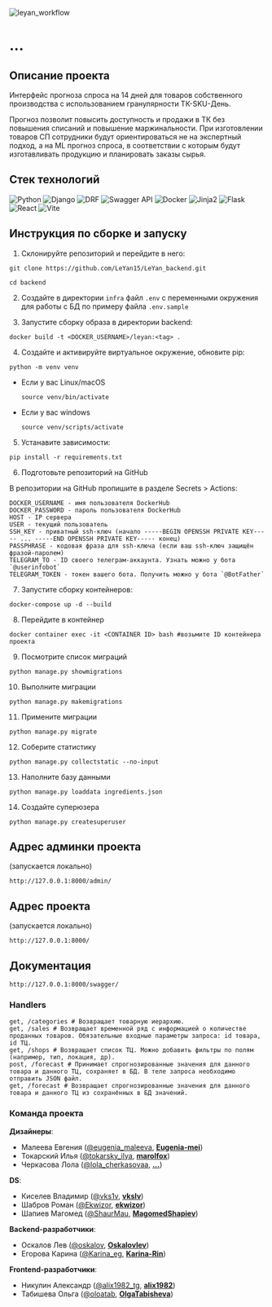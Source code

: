![leyan_workflow](https://github.com/Karina-Rin/LeYan_backend/actions/workflows/leyan_workflow.yml/badge.svg)

# ...

## Описание проекта
Интерфейс прогноза спроса на 14 дней для товаров собственного производства с использованием гранулярности ТК-SKU-День.

Прогноз позволит повысить доступность и продажи в ТК без повышения списаний и повышение маржинальности.
При изготовлении товаров СП сотрудники будут ориентироваться не на экспертный подход, а на ML прогноз спроса, в соответствии с которым будут изготавливать продукцию и планировать заказы сырья.

## Стек технологий
![Python](https://img.shields.io/badge/Python-3.11-blue) ![Django](https://img.shields.io/badge/Django-3.2-green) ![DRF](https://img.shields.io/badge/DRF-3.12-orange) ![Swagger API](https://img.shields.io/badge/Swagger-API-green2) ![Docker](https://img.shields.io/badge/Docker-blue) ![Jinja2](https://img.shields.io/badge/Jinja2-3.1.2-red) ![Flask](https://img.shields.io/badge/Flask-2.3.3-cyan) ![React](https://img.shields.io/badge/React-teal) ![Vite](https://img.shields.io/badge/Vite-blue_violet)

## Инструкция по сборке и запуску
1. Склонируйте репозиторий и перейдите в него:
```
git clone https://github.com/LeYan15/LeYan_backend.git
```
```
cd backend
```
2. Создайте в директории `infra` файл `.env` с переменными окружения для работы
с БД по примеру файла `.env.sample`

3. Запустите сборку образа в директории backend:
```
docker build -t <DOCKER_USERNAME>/leyan:<tag> .
```
4. Создайте и активируйте виртуальное окружение, обновите pip:
```
python -m venv venv
```

* Если у вас Linux/macOS
    ```
    source venv/bin/activate
    ```

* Если у вас windows
    ```
    source venv/scripts/activate
    ```

5. Устанавите зависимости:
```
pip install -r requirements.txt
```
6. Подготовьте репозиторий на GitHub

В репозитории на GitHub пропишите в разделе Secrets > Actions:
```
DOCKER_USERNAME - имя пользователя DockerHub
DOCKER_PASSWORD - пароль пользователя DockerHub
HOST - IP сервера
USER - текущий пользователь
SSH_KEY - приватный ssh-ключ (начало -----BEGIN OPENSSH PRIVATE KEY----- ... -----END OPENSSH PRIVATE KEY----- конец)
PASSPHRASE - кодовая фраза для ssh-ключа (если ваш ssh-ключ защищён фразой-паролем)
TELEGRAM_TO - ID своего телеграм-аккаунта. Узнать можно у бота `@userinfobot`
TELEGRAM_TOKEN - токен вашего бота. Получить можно у бота `@BotFather`
```
7. Запустите сборку контейнеров:
```
docker-compose up -d --build
```
8. Перейдите в контейнер
```
docker container exec -it <CONTAINER ID> bash #возьмите ID контейнера проекта
```
9. Посмотрите список миграций
```
python manage.py showmigrations
```
10. Выполните миграции
```
python manage.py makemigrations
```
11. Примените миграции
```
python manage.py migrate
```
12. Соберите статистику
```
python manage.py collectstatic --no-input
```
13. Наполните базу данными
```
python manage.py loaddata ingredients.json
```
14. Создайте суперюзера
```
python manage.py createsuperuser
```

## Адрес админки проекта
(запускается локально)
```
http://127.0.0.1:8000/admin/
```

## Адрес проекта
(запускается локально)
```
http://127.0.0.1:8000/
```

## Документация
```
http://127.0.0.1:8000/swagger/
```

### Handlers
```
get, /categories # Возвращает товарную иерархию.
get, /sales # Возвращает временной ряд с информацией о количестве проданных товаров. Обязательные входные параметры запроса: id товара, id ТЦ.
get, /shops # Возвращает список ТЦ. Можно добавить фильтры по полям (например, тип, локация, др).
post, /forecast # Принимает спрогнозированные значения для данного товара и данного ТЦ, сохраняет в БД. В теле запроса необходимо отправить JSON файл.
get, /forecast # Возвращает спрогнозированные значения для данного товара и данного ТЦ из сохранённых в БД значений.
```

### Команда проекта

**Дизайнеры**:
- Малеева Евгения ([@eugenia_maleeva](https://t.me/eugenia_maleeva), **[Eugenia-mei](https://github.com/Eugenia-mei)**)
- Токарский Илья ([@tokarsky_ilya](https://t.me/tokarsky_ilya), **[marolfox](https://github.com/marolfox)**)
- Черкасова Лола ([@lola_cherkasovaa](https://t.me/lola_cherkasovaa), **[...](https://github.com/...)**)

**DS**:
- Киселев Владимир ([@vks1v](https://t.me/vks1v), **[vkslv](https://github.com/vkslv)**)
- Шабров Роман ([@Ekwizor](https://t.me/Ekwizor), **[ekwizor](https://github.com/ekwizor)**)
- Шапиев Магомед ([@ShaurMau](https://t.me/ShaurMau), **[MagomedShapiev](https://github.com/MagomedShapiev)**)

**Backend-разработчики**:
- Оскалов Лев ([@oskalov](https://t.me/oskalov), **[Oskalovlev](https://github.com/Oskalovlev)**)
- Егорова Карина ([@Karina_eg](https://t.me/Karina_eg), **[Karina-Rin](https://github.com/Karina-Rin)**)

**Frontend-разработчики**:
- Никулин Александр ([@alix1982_tg](https://t.me/alix1982_tg), **[alix1982](https://github.com/https://github.com/alix1982)**)
- Табишева Ольга ([@oloatab](https://t.me/oloatab), **[OlgaTabisheva](https://github.com/OlgaTabisheva)**)
